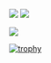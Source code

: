 ![](https://github-profile-summary-cards.vercel.app/api/cards/stats?username=RyotaAbe1014)
![](https://github-profile-summary-cards.vercel.app/api/cards/repos-per-language?username=RyotaAbe1014)

![](https://github-profile-summary-cards.vercel.app/api/cards/profile-details?username=RyotaAbe1014)

[![trophy](https://github-profile-trophy.vercel.app/?username=RyotaAbe1014&column=7
)](https://github.com/ryo-ma/github-profile-trophy)



